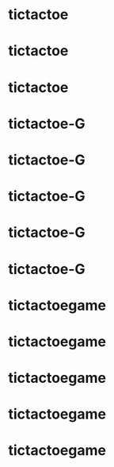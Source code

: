 # tictactoe
# tictactoe
# tictactoe
# tictactoe-G
# tictactoe-G
# tictactoe-G
# tictactoe-G
# tictactoe-G
# tictactoegame
# tictactoegame
# tictactoegame
# tictactoegame
# tictactoegame
